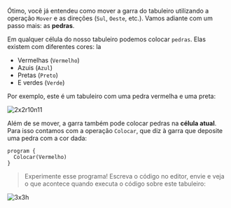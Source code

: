 Ótimo, você já entendeu como mover a garra do tabuleiro utilizando a operação `Mover` e as direções (`Sul`, `Oeste`, etc.). Vamos adiante com um passo mais: as **pedras**.

Em qualquer célula do nosso tabuleiro podemos colocar `pedras`. Elas existem com diferentes cores:
la
* Vermelhas (`Vermelho`)
* Azuis (`Azul`)
* Pretas (`Preto`)
* E verdes (`Verde`)

Por exemplo, este é um tabuleiro com uma pedra vermelha e uma preta:

![2x2r10n11](https://raw.githubusercontent.com/sagrado-corazon-alcal/mumuki-fundamentos-gobstones-guia-1-primeros-programas/master/2x2r10n11.png)

Além de se mover, a garra também pode colocar pedras na **célula atual**. Para isso contamos com a operação `Colocar`, que diz à garra que deposite uma pedra com a cor dada:

``` gobstones
program {
  Colocar(Vermelho)    
}
```

> Experimente esse programa! Escreva o código no editor, envie e veja o que acontece quando executa o código sobre este tabuleiro:

![3x3h](https://raw.githubusercontent.com/sagrado-corazon-alcal/mumuki-fundamentos-gobstones-guia-1-primeros-programas/master/3x3h.png)
